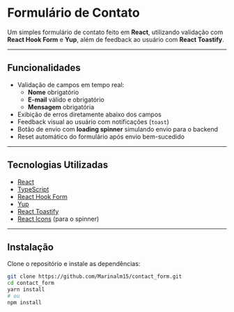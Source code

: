 # Formulário de Contato

Um simples formulário de contato feito em **React**, utilizando validação com **React Hook Form** e **Yup**, além de feedback ao usuário com **React Toastify**.  

---

## Funcionalidades

- Validação de campos em tempo real:
  - **Nome** obrigatório
  - **E-mail** válido e obrigatório
  - **Mensagem** obrigatória
- Exibição de erros diretamente abaixo dos campos
- Feedback visual ao usuário com notificações (`toast`)
- Botão de envio com **loading spinner** simulando envio para o backend
- Reset automático do formulário após envio bem-sucedido

---

## Tecnologias Utilizadas

- [React](https://react.dev/)
- [TypeScript](https://www.typescriptlang.org/)
- [React Hook Form](https://react-hook-form.com/)
- [Yup](https://github.com/jquense/yup)
- [React Toastify](https://fkhadra.github.io/react-toastify/introduction)
- [React Icons](https://react-icons.github.io/react-icons/) (para o spinner)

---

## Instalação

Clone o repositório e instale as dependências:

```bash
git clone https://github.com/Marinalm15/contact_form.git
cd contact_form
yarn install
# ou
npm install